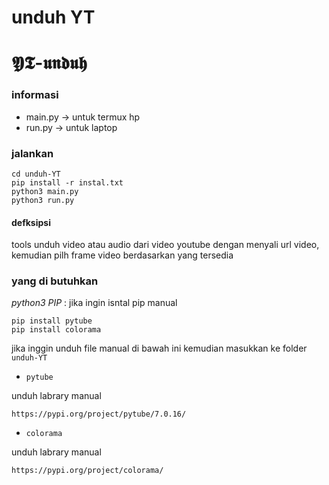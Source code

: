 # unduh YT

# 𝖄𝕿-𝖚𝖓𝖉𝖚𝖍

### informasi
- main.py -> untuk termux hp
- run.py -> untuk laptop
### jalankan
```
cd unduh-YT
pip install -r instal.txt
python3 main.py
python3 run.py
```
#### defksipsi
tools unduh video atau audio dari video youtube dengan menyali url video,
kemudian pilh frame video berdasarkan yang tersedia
### yang di butuhkan
*python3*
*PIP* :
jika ingin isntal pip manual
```
pip install pytube
pip install colorama
```
jika inggin unduh file manual di bawah ini kemudian masukkan ke folder `unduh-YT`

-  `pytube`

unduh labrary manual
```
https://pypi.org/project/pytube/7.0.16/
```
-  `colorama`

unduh labrary manual
```
https://pypi.org/project/colorama/
```

